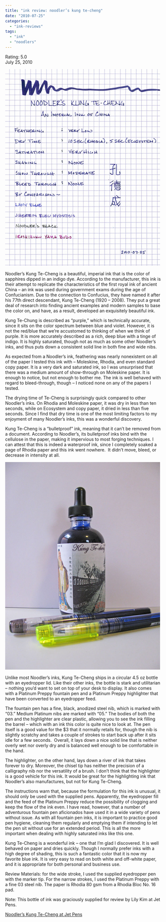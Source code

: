 ```yaml
---
title: "ink review: noodler’s kung te-cheng"
date: "2010-07-25"
categories: 
  - "ink-reviews"
tags: 
  - "ink"
  - "noodlers"
---
```


Rating: 5.0  
July 25, 2010

![](noodlers-kung-te-cheng.jpg)

  
Noodler’s Kung Te-Cheng is a beautiful, imperial ink that is the color of sapphires dipped in an indigo dye. According to the manufacturer, this ink is their attempt to replicate the characteristics of the first royal ink of ancient China – an ink was used during government exams during the age of Confucianism. Due to the connection to Confucius, they have named it after his 77th direct descendant, Kung Te-Cheng (1920 – 2008). They put a great deal of research into finding ancient examples and modern samples to base the color on, and have, as a result, developed an exquisitely beautiful ink.

Kung Te-Chung is described as “purple,” which is technically accurate, since it sits on the color spectrum between blue and violet. However, it is not the red/blue that we’re accustomed to thinking of when we think of purple. It is more accurately described as a rich, deep blue with a tinge of indigo. It is highly saturated, though not as much as some other Noodler’s inks, and thus puts down a consistent solid line in both fine and wide nibs.

As expected from a Noodler’s ink, feathering was nearly nonexistent on all of the paper I tested this ink with – Moleskine, Rhodia, and even standard copy paper. It is a very dark and saturated ink, so I was unsurprised that there was a medium amount of show-through on Moleskine paper. It is enough to notice, but not enough to bother me. The ink is well behaved with regard to bleed-through, though – I noticed none on any of the papers I tested.

The drying time of Te-Cheng is surprisingly quick compared to other Noodler’s inks. On Rhodia and Moleskine paper, it was dry in less than ten seconds, while on Ecosystem and copy paper, it dried in less than five seconds. Since I find that dry time is one of the most limiting factors to my enjoyment of many Noodler’s inks, this was a wonderful discovery.

Kung Te-Cheng is a “bulletproof” ink, meaning that it can’t be removed from a document. According to Noodler’s, its bulletproof inks bind with the cellulose in the paper, making it impervious to most forging techniques. I can attest that this is indeed a waterproof ink, since I completely soaked a page of Rhodia paper and this ink went nowhere.  It didn’t move, bleed, or decrease in intensity at all.  

  
![](noodlers-kung-te-cheng-bottle.jpg)

  
Unlike most Noodler’s inks, Kung Te-Cheng ships in a circular 4.5 oz bottle with an eyedropper lid. Like their other inks, the bottle is stark and utilitarian – nothing you’d want to set on top of your desk to display. It also comes with a Platinum Preppy fountain pen and a Platinum Preppy highlighter that have been converted to an eyedropper feed.

The fountain pen has a fine, black, anodized steel nib, which is marked with “03.” Medium Platinum nibs are marked with “05.” The bodies of both the pen and the highlighter are clear plastic, allowing you to see the ink filling the barrel – which with an ink this color is quite nice to look at. The pen itself is a good value for the $3 that it normally retails for, though the nib is slightly scratchy and takes a couple of strokes to start back up after it sits idle for a few seconds.  Overall, it lays down a nice solid line that is neither overly wet nor overly dry and is balanced well enough to be comfortable in the hand.

The highlighter, on the other hand, lays down a river of ink that takes forever to dry. Moreover, the chisel tip has neither the precision of a calligraphy nib nor the versatility of a brush. I don’t think that the highlighter is a good vehicle for this ink. It would be great for the highlighting ink that Noodler’s also manufactures, but not for Kung Te-Cheng.

The instructions warn that, because the formulation for this ink is unusual, it should only be used with the supplied pens. Apparently, the eyedropper fill and the feed of the Platinum Preppy reduce the possibility of clogging and keep the flow of the ink even. I have read, however, that a number of adventurous fountain pen aficionados have used it in a wide variety of pens without issue. As with all fountain pen inks, it is important to practice good pen hygiene, cleaning them regularly and emptying them if intending to let the pen sit without use for an extended period. This is all the more important when dealing with highly saturated inks like this one.

Kung Te-Cheng is a wonderful ink – one that I’m glad I discovered. It is well behaved on paper and dries quickly. Though I normally prefer inks with a high degree of shading, this is such a fantastic color that it is now my favorite blue ink. It is very easy to read on both white and off-white paper, and it is appropriate for both personal and business use.

Review Materials: for the wide stroke, I used the supplied eyedropper pen with the marker tip. For the narrow strokes, I used the Platinum Preppy with a fine 03 steel nib. The paper is Rhodia 80 gsm from a Rhodia Bloc No. 16 pad.

Note: This bottle of ink was graciously supplied for review by Lily Kim at Jet Pens.

[Noodler’s Kung Te-Cheng at Jet Pens](http://www.jetpens.com/product_info.php/cPath/55_676_738/products_id/3840)
